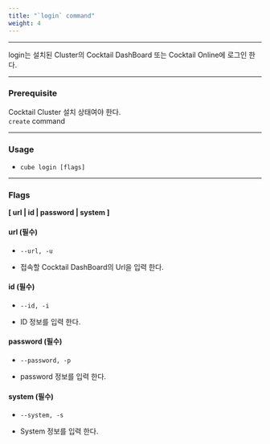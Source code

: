 ```yaml
---
title: "`login` command"
weight: 4
---
```


---
login는 설치된 Cluster의 Cocktail DashBoard 또는 Cocktail Online에 로그인 한다.

---
### Prerequisite
Cocktail Cluster 설치 상태여야 한다.  
`create` command 

----
### Usage

* `cube login [flags]`

----
### Flags  
**[ url | id | password | system ]**

#### url (필수)

* `--url, -u`

* 접속할 Cocktail DashBoard의 Url을 입력 한다.


#### id (필수)

* `--id, -i`

* ID 정보를 입력 한다.


#### password (필수)

* `--password, -p`

* password 정보를 입력 한다.

#### system (필수)

* `--system, -s`

* System 정보를 입력 한다.
